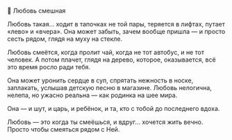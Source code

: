 💫 Любовь смешная

Любовь такая…
ходит в тапочках не той пары,
теряется в лифтах,
путает «лево» и «вчера».
Она может забыть,
зачем вообще пришла —
и просто сесть рядом,
глядя на муху на стекле.

Любовь смеётся,
когда пролит чай,
когда не тот автобус,
и не тот человек.
А потом плачет,
глядя на дерево,
которое, оказывается,
всё это время росло ради тебя.

Она может уронить сердце в суп,
спрятать нежность в носке,
заплакать,
услышав детскую песню в магазине.
Любовь нелогична,
нелепа,
но ужасно реальна —
как родинка на шее мира.

Она — и шут, и царь,
и ребёнок,
и та, кто с тобой
до последнего вдоха.

Любовь — это когда ты смеёшься,
и вдруг…
хочется жить вечно.
Просто чтобы смеяться рядом с Ней.

